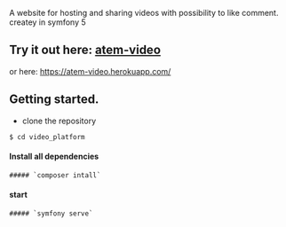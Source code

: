 A website for hosting and sharing videos with possibility to like comment. createy in symfony 5

## Try it out here:  [atem-video](https://atem-video.herokuapp.com/)
or here: https://atem-video.herokuapp.com/


## Getting started.

   - clone the repository

    $ cd video_platform

#### Install all dependencies

    ##### `composer intall`

 #### start 

    ##### `symfony serve`


